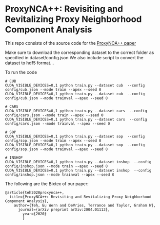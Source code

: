 
ProxyNCA++: Revisiting and Revitalizing Proxy Neighborhood Component Analysis
==============================================================================
This repo consists of the source code for the [ProxyNCA++ paper](https://arxiv.org/abs/2004.01113)

Make sure to download the corresponding dataset to the correct folder as specified in dataset/config.json
We also include script to convert the dataset to hdf5 format. .

To run the code
```
# CUB
CUDA_VISIBLE_DEVICES=0,1 python train.py --dataset cub  --config config/cub.json --mode train --apex --seed 0
CUDA_VISIBLE_DEVICES=0,1 python train.py --dataset cub  --config config/cub.json --mode trainval --apex --seed 0

# CARS
CUDA_VISIBLE_DEVICES=0,1 python train.py --dataset cars  --config config/cars.json --mode train --apex --seed 0
CUDA_VISIBLE_DEVICES=0,1 python train.py --dataset cars  --config config/cars.json --mode trainval --apex --seed 0

# SOP
CUDA_VISIBLE_DEVICES=0,1 python train.py --dataset sop  --config config/sop.json --mode train --apex --seed 0
CUDA_VISIBLE_DEVICES=0,1 python train.py --dataset sop  --config config/sop.json --mode trainval --apex --seed 0

# INSHOP
CUDA_VISIBLE_DEVICES=0,1 python train.py --dataset inshop  --config config/inshop.json --mode train --apex --seed 0
CUDA_VISIBLE_DEVICES=0,1 python train.py --dataset inshop  --config config/inshop.json --mode trainval --apex --seed 0

```

The following are the Bixtex of our paper:
```
@article{teh2020proxynca++,
  title={ProxyNCA++: Revisiting and Revitalizing Proxy Neighborhood Component Analysis},
    author={Teh, Eu Wern and DeVries, Terrance and Taylor, Graham W},
      journal={arXiv preprint arXiv:2004.01113},
        year={2020}
        }
```

